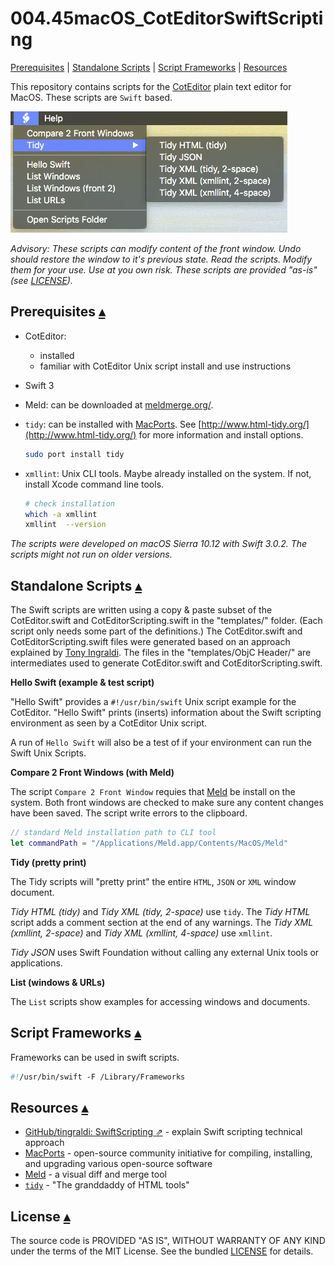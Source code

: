 # 004.45macOS_CotEditorSwiftScripting
[t]:http://www.github.com

<a id="toc"></a>
[Prerequisites](#Prerequisites) | [Standalone Scripts](#Scripts) | [Script Frameworks](#ScriptFrameworks) | [Resources](Resources)  

This repository contains scripts for the [CotEditor](https://coteditor.com/) plain text editor for MacOS.  These scripts are `Swift` based.

![CotEditor Script Menu](README_files/CotEditorScriptsMenu.png)

_Advisory: These scripts can modify content of the front window. Undo should restore the window to it's previous state.  Read the scripts. Modify them for your use. Use at you own risk. These scripts are provided "as-is" (see [LICENSE](LICENSE.txt))._

## Prerequisites <a id="Prerequisites"></a>[▴](#toc)


* CotEditor: 
    * installed
    * familiar with CotEditor Unix script install and use instructions  
* Swift 3
* Meld: can be downloaded at [meldmerge.org/](http://meldmerge.org/).
* `tidy`: can be installed with [MacPorts](https://github.com/macports/macports-ports/blob/master/www/tidy/Portfile).  See [http://www.html-tidy.org/](http://www.html-tidy.org/) for more information and install options.

    ``` sh
    sudo port install tidy
    ```

* `xmllint`: Unix CLI tools. Maybe already installed on the system.  If not, install Xcode command line tools.

    ``` sh
    # check installation
    which -a xmllint
    xmllint  --version
    ```

_The scripts were developed on macOS Sierra 10.12 with Swift 3.0.2.  The scripts might not run on older versions._

## Standalone Scripts <a id="Scripts"></a>[▴](#toc)


The Swift scripts are written using a copy & paste subset of the CotEditor.swift and CotEditorScripting.swift in the "templates/" folder. (Each script only needs some part of the definitions.) The CotEditor.swift and CotEditorScripting.swift files were generated based on an approach explained by [Tony Ingraldi](https://github.com/tingraldi/SwiftScripting).  The files in the "templates/ObjC Header/" are intermediates used to generate CotEditor.swift and CotEditorScripting.swift.

**Hello Swift (example & test script)**

"Hello Swift" provides a `#!/usr/bin/swift` Unix script example for the CotEditor. "Hello Swift" prints (inserts) information about the Swift scripting environment as seen by a CotEditor Unix script.

A run of `Hello Swift` will also be a test of if your environment can run the Swift Unix Scripts.

**Compare 2 Front Windows (with Meld)** 

The script `Compare 2 Front Window` requies that [Meld](http://meldmerge.org/) be install on the system.  Both front windows are checked to make sure any content changes have been saved. The script write errors to the clipboard.

``` swift
// standard Meld installation path to CLI tool
let commandPath = "/Applications/Meld.app/Contents/MacOS/Meld"
``` 

**Tidy (pretty print)**

The Tidy scripts will "pretty print" the entire `HTML`, `JSON` or `XML` window document.  

_Tidy HTML (tidy)_ and _Tidy XML (tidy, 2-space)_ use `tidy`. The _Tidy HTML_ script adds a comment section at the end of any warnings. The _Tidy XML (xmllint, 2-space)_ and _Tidy XML (xmllint, 4-space)_ use `xmllint`.

_Tidy JSON_ uses Swift Foundation without calling any external Unix tools or applications. 

**List (windows & URLs)**

The `List` scripts show examples for accessing windows and documents.

## Script Frameworks <a id="ScriptFrameworks"></a>[▴](#toc)


Frameworks can be used in swift scripts.

``` swift
#!/usr/bin/swift -F /Library/Frameworks
```

## Resources <a id="Resources"></a>[▴](#toc)


* [GitHub/tingraldi: SwiftScripting ⇗](https://github.com/tingraldi/SwiftScripting) - explain Swift scripting technical approach 
* [MacPorts](https://www.macports.org/) - open-source community initiative for compiling, installing, and upgrading various open-source software
* [Meld](http://meldmerge.org/) - a visual diff and merge tool
* [`tidy`](http://www.html-tidy.org/) - "The granddaddy of HTML tools"

## License <a id="License"></a>[▴](#toc)


The source code is PROVIDED "AS IS", WITHOUT WARRANTY OF ANY KIND under the terms of the MIT License. See the bundled [LICENSE](LICENSE.txt) for details.
